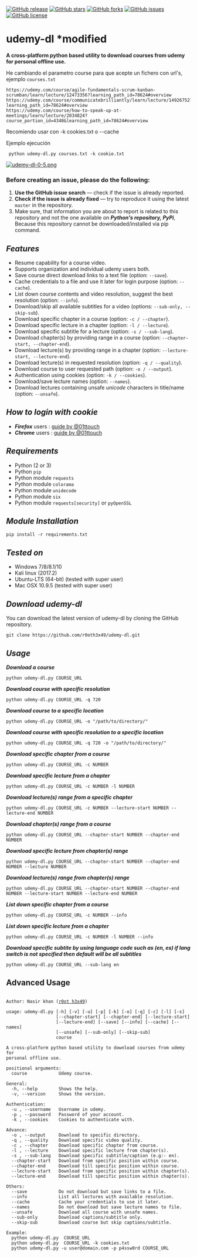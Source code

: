 [![GitHub release](https://img.shields.io/badge/release-v0.5-brightgreen.svg?style=flat-square)](https://github.com/r0oth3x49/udemy-dl/releases/tag/v0.5)
[![GitHub stars](https://img.shields.io/github/stars/r0oth3x49/udemy-dl.svg?style=flat-square)](https://github.com/r0oth3x49/udemy-dl/stargazers)
[![GitHub forks](https://img.shields.io/github/forks/r0oth3x49/udemy-dl.svg?style=flat-square)](https://github.com/r0oth3x49/udemy-dl/network)
[![GitHub issues](https://img.shields.io/github/issues/r0oth3x49/udemy-dl.svg?style=flat-square)](https://github.com/r0oth3x49/udemy-dl/issues)
[![GitHub license](https://img.shields.io/github/license/r0oth3x49/udemy-dl.svg?style=flat-square)](https://github.com/r0oth3x49/udemy-dl/blob/master/LICENSE)

# udemy-dl *modified
**A cross-platform python based utility to download courses from udemy for personal offline use.**

He cambiando el parametro course para que acepte un fichero con url's, ejemplo `courses.txt`

```
https://udemy.com/course/agile-fundamentals-scrum-kanban-scrumban/learn/lecture/12473356?learning_path_id=78624#overview
https://udemy.com/course/communicatebrilliantly/learn/lecture/14926752?learning_path_id=78624#overview
https://udemy.com/course/how-to-speak-up-at-meetings/learn/lecture/2034824?course_portion_id=4340&learning_path_id=78624#overview
```
Recomiendo usar con -k cookies.txt o --cache

Ejemplo ejecución
```
 python udemy-dl.py courses.txt -k cookie.txt
```


[![udemy-dl-0-5.png](https://s26.postimg.cc/67x3wfak9/udemy-dl-0-5.png)](https://postimg.cc/image/s73ijmred/)


### Before creating an issue, please do the following:

1. **Use the GitHub issue search** &mdash; check if the issue is already reported.
2. **Check if the issue is already fixed** &mdash; try to reproduce it using the latest `master` in the repository.
3. Make sure, that information you are about to report is related to this repository 
   and not the one available on ***Python's repository, PyPi***, Because this repository cannot be downloaded/installed via pip command.


## ***Features***

- Resume capability for a course video.
- Supports organization and individual udemy users both.
- Save course direct download links to a text file (option: `--save`).
- Cache credentials to a file and use it later for login purpose (option: `--cache`).
- List down course contents and video resolution, suggest the best resolution (option: `--info`).
- Download/skip all available subtitles for a video (options: `--sub-only, --skip-sub`).
- Download specific chapter in a course (option: `-c / --chapter`).
- Download specific lecture in a chapter (option: `-l / --lecture`).
- Download specific subtitle for a lecture (option: `-s / --sub-lang`).
- Download chapter(s) by providing range in a course (option: `--chapter-start, --chapter-end`).
- Download lecture(s) by providing range in a chapter (option: `--lecture-start, --lecture-end`).
- Download lecture(s) in requested resolution (option: `-q / --quality`).
- Download course to user requested path (option: `-o / --output`).
- Authentication using cookies (option: `-k / --cookies`).
- Download/save lecture names (option: `--names`).
- Download lectures containing unsafe *unicode* characters in title/name (option: `--unsafe`).

## ***How to login with cookie***

 - ***Firefox*** users : [guide by @01ttouch](https://github.com/r0oth3x49/udemy-dl/issues/389#issuecomment-491903900)
 - ***Chrome*** users : [guide by @01ttouch](https://github.com/r0oth3x49/udemy-dl/issues/389#issuecomment-492569372)

## ***Requirements***

- Python (2 or 3)
- Python `pip`
- Python module `requests`
- Python module `colorama`
- Python module `unidecode`
- Python module `six`
- Python module `requests[security]` or `pyOpenSSL`

## ***Module Installation***

	pip install -r requirements.txt
	
## ***Tested on***

- Windows 7/8/8.1/10
- Kali linux (2017.2)
- Ubuntu-LTS (64-bit) (tested with super user)
- Mac OSX 10.9.5 (tested with super user)
 
## ***Download udemy-dl***

You can download the latest version of udemy-dl by cloning the GitHub repository.

	git clone https://github.com/r0oth3x49/udemy-dl.git


## ***Usage***

***Download a course***

    python udemy-dl.py COURSE_URL
  
***Download course with specific resolution***

    python udemy-dl.py COURSE_URL -q 720
  
***Download course to a specific location***

    python udemy-dl.py COURSE_URL -o "/path/to/directory/"
  
***Download course with specific resolution to a specific location***

    python udemy-dl.py COURSE_URL -q 720 -o "/path/to/directory/"

***Download specific chapter from a course***

    python udemy-dl.py COURSE_URL -c NUMBER

***Download specific lecture from a chapter***

    python udemy-dl.py COURSE_URL -c NUMBER -l NUMBER

***Download lecture(s) range from a specific chapter***

    python udemy-dl.py COURSE_URL -c NUMBER --lecture-start NUMBER --lecture-end NUMBER

***Download chapter(s) range from a course***

    python udemy-dl.py COURSE_URL --chapter-start NUMBER --chapter-end NUMBER

***Download specific lecture from chapter(s) range***

    python udemy-dl.py COURSE_URL --chapter-start NUMBER --chapter-end NUMBER --lecture NUMBER

***Download lecture(s) range from chapter(s) range***

    python udemy-dl.py COURSE_URL --chapter-start NUMBER --chapter-end NUMBER --lecture-start NUMBER --lecture-end NUMBER

***List down specific chapter from a course***

    python udemy-dl.py COURSE_URL -c NUMBER --info

***List down specific lecture from a chapter***

    python udemy-dl.py COURSE_URL -c NUMBER -l NUMBER --info

***Download specific subtite by using language code such as (en, es) if lang switch is not specified then default will be all subtitles***

    python udemy-dl.py COURSE_URL --sub-lang en


## **Advanced Usage**

<pre><code>
Author: Nasir khan (<a href="http://r0oth3x49.herokuapp.com/">r0ot h3x49</a>)

usage: udemy-dl.py [-h] [-v] [-u] [-p] [-k] [-o] [-q] [-c] [-l] [-s]
                   [--chapter-start] [--chapter-end] [--lecture-start]
                   [--lecture-end] [--save] [--info] [--cache] [--names]
                   [--unsafe] [--sub-only] [--skip-sub]
                   course

A cross-platform python based utility to download courses from udemy for
personal offline use.

positional arguments:
  course            Udemy course.

General:
  -h, --help        Shows the help.
  -v, --version     Shows the version.

Authentication:
  -u , --username   Username in udemy.
  -p , --password   Password of your account.
  -k , --cookies    Cookies to authenticate with.

Advance:
  -o , --output     Download to specific directory.
  -q , --quality    Download specific video quality.
  -c , --chapter    Download specific chapter from course.
  -l , --lecture    Download specific lecture from chapter(s).
  -s , --sub-lang   Download specific subtitle/caption (e.g:- en).
  --chapter-start   Download from specific position within course.
  --chapter-end     Download till specific position within course.
  --lecture-start   Download from specific position within chapter(s).
  --lecture-end     Download till specific position within chapter(s).

Others:
  --save            Do not download but save links to a file.
  --info            List all lectures with available resolution.
  --cache           Cache your credentials to use it later.
  --names           Do not download but save lecture names to file.
  --unsafe          Download all course with unsafe names.
  --sub-only        Download captions/subtitle only.
  --skip-sub        Download course but skip captions/subtitle.

Example:
  python udemy-dl.py  COURSE_URL
  python udemy-dl.py  COURSE_URL -k cookies.txt
  python udemy-dl.py -u user@domain.com -p p4ssw0rd COURSE_URL
</code></pre>

